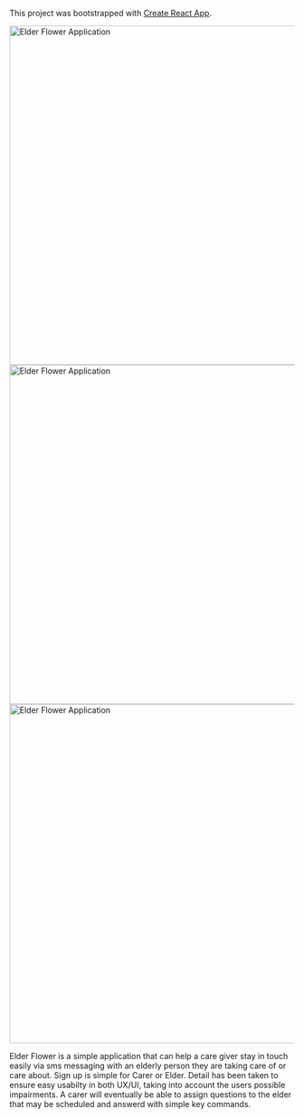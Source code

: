 This project was bootstrapped with [Create React App](https://github.com/facebookincubator/create-react-app).

<img src="https://i.imgur.com/KuiZX78.png" width='600px' alt="Elder Flower Application">
<img src="https://i.imgur.com/UuBJO41.png" width='600px' alt="Elder Flower Application">
<img src="https://i.imgur.com/fJi04ed.png" width='600px' alt="Elder Flower Application">

Elder Flower is a simple application that can help a care giver stay in touch easily via sms messaging with an elderly person they are taking care of or care about. Sign up is simple for Carer or Elder. Detail has been taken to ensure easy usabilty in both UX/UI, taking into account the users possible impairments. A carer will eventually be able to assign questions to the elder that may be scheduled and answerd with simple key commands.
